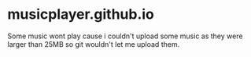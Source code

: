 # musicplayer.github.io
Some music wont play cause i couldn't upload some music as they were larger than 25MB so git wouldn't let me upload them.
